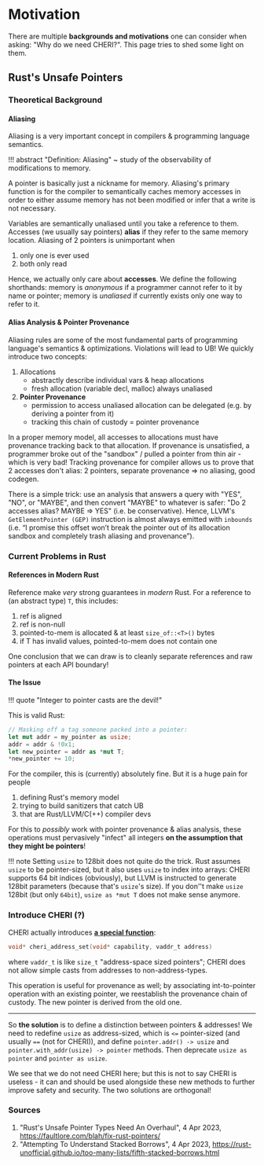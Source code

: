 # Motivation

There are multiple **backgrounds and motivations** one can consider when asking: "Why do we need CHERI?". This page tries to shed some light on them.

## Rust's Unsafe Pointers

### Theoretical Background

#### Aliasing

Aliasing is a very important concept in compilers & programming language semantics.

!!! abstract "Definition: Aliasing"
    ~ study of the observability of modifications to memory.

A pointer is basically just a nickname for memory. Aliasing's primary function is for the compiler to semantically caches memory accesses in order to either assume memory has not been modified or infer that a write is not necessary.

Variables are semantically unaliased until you take a reference to them. Accesses (we usually say pointers) **alias** if they refer to the same memory location. Aliasing of 2 pointers is unimportant when

1. only one is ever used
2. both only read

Hence, we actually only care about **accesses**. We define the following shorthands: memory is _anonymous_ if a programmer cannot refer to it by name or pointer; memory is _unaliased_ if currently exists only one way to refer to it.

#### Alias Analysis & Pointer Provenance

Aliasing rules are some of the most fundamental parts of programming language's semantics & optimizations. Violations will lead to UB! We quickly introduce two concepts:

1. Allocations
    - abstractly describe individual vars & heap allocations
    - fresh allocation (variable decl, malloc) always unaliased
2. **Pointer Provenance**
    - permission to access unaliased allocation can be delegated (e.g. by deriving a pointer from it)
    - tracking this chain of custody = pointer provenance

In a proper memory model, all accesses to allocations must have provenance tracking back to that allocation. If provenance is unsatisfied, a programmer broke out of the "sandbox" / pulled a pointer from thin air - which is very bad! Tracking provenance for compiler allows us to prove that 2 accesses don't alias: 2 pointers, separate provenance => no aliasing, good codegen.

There is a simple trick: use an analysis that answers a query with "YES", "NO", or "MAYBE", and then convert "MAYBE" to whatever is safer: "Do 2 accesses alias? MAYBE => YES" (i.e. be conservative). Hence, LLVM's `GetElementPointer (GEP)` instruction is almost always emitted with `inbounds` (i.e. “I promise this offset won’t break the pointer out of its allocation sandbox and completely trash aliasing and provenance”).

### Current Problems in Rust

#### References in Modern Rust

Reference make _very_ strong guarantees in _modern_ Rust. For a reference to (an abstract type) `T`, this includes:

1. ref is aligned
2. ref is non-null
3. pointed-to-mem is allocated & at least `size_of::<T>()` bytes
4. if T has invalid values, pointed-to-mem does not contain one

One conclusion that we can draw is to cleanly separate references and raw pointers at each API boundary!

#### The Issue

!!! quote "Integer to pointer casts are the devil!"

This is valid Rust:

```rust
// Masking off a tag someone packed into a pointer:
let mut addr = my_pointer as usize;
addr = addr & !0x1;
let new_pointer = addr as *mut T;
*new_pointer += 10;
```

For the compiler, this is (currently) absolutely fine. But it is a huge pain for people

1. defining Rust's memory model
2. trying to build sanitizers that catch UB
3. that are Rust/LLVM/C(++) compiler devs

For this to _possibly_ work with pointer provenance & alias analysis, these operations must pervasively "infect" all integers **on the assumption that they might be pointers**!

!!! note
    Setting `usize` to 128bit does not quite do the trick. Rust assumes `usize` to be pointer-sized, but it also uses `usize` to index into arrays: CHERI supports 64 bit indices (obviously), but LLVM is instructed to generate 128bit parameters (because that's `usize`'s size). If you don''t make `usize` 128bit (but only `64bit`), `usize as *mut T` does not make sense anymore.

### Introduce CHERI (?)

CHERI actually introduces [**a special function**](https://www.cl.cam.ac.uk/techreports/UCAM-CL-TR-947.pdf#page=28):

```c
void* cheri_address_set(void* capability, vaddr_t address)
```

where `vaddr_t` is like `size_t` "address-space sized pointers"; CHERI does not allow simple casts from addresses to non-address-types.

This operation is useful for provenance as well; by associating int-to-pointer operation with an existing pointer, we reestablish the provenance chain of custody. The new pointer is derived from the old one.

---

So **the solution** is to define a distinction between pointers & addresses! We need to redefine `usize` as address-sized, which is `<=` pointer-sized (and usually `==` (not for CHERI)), and define `pointer.addr() -> usize` and `pointer.with_addr(usize) -> pointer` methods. Then deprecate `usize as pointer` and `pointer as usize`.

We see that we do not need CHERI here; but this is not to say CHERI is useless - it can and should be used alongside these new methods to further improve safety and security. The two solutions are orthogonal!

### Sources

1. "Rust's Unsafe Pointer Types Need An Overhaul", 4 Apr 2023, <https://faultlore.com/blah/fix-rust-pointers/>
2. "Attempting To Understand Stacked Borrows", 4 Apr 2023, <https://rust-unofficial.github.io/too-many-lists/fifth-stacked-borrows.html>
